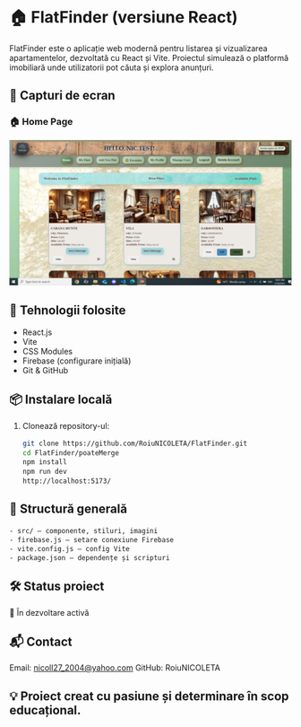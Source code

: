 # 🏠 FlatFinder (versiune React)

FlatFinder este o aplicație web modernă pentru listarea și vizualizarea apartamentelor, dezvoltată cu React și Vite. 
Proiectul simulează o platformă imobiliară unde utilizatorii pot căuta și explora anunțuri.


## 📸 Capturi de ecran

### 🏠 Home Page
![🏠 Home Page](https://github.com/RoiuNICOLETA/flatFinder/blob/main/FlatFinder/poateMerge/flatFinderFinal/public/home%20page.png?raw=true)



## 🚀 Tehnologii folosite

- React.js
- Vite
- CSS Modules
- Firebase (configurare inițială)
- Git & GitHub

## 📦 Instalare locală

1. Clonează repository-ul:
   ```bash
   git clone https://github.com/RoiuNICOLETA/FlatFinder.git
   cd FlatFinder/poateMerge
   npm install
   npm run dev
   http://localhost:5173/

## 📁 Structură generală
    - src/ – componente, stiluri, imagini
    - firebase.js – setare conexiune Firebase
    - vite.config.js – config Vite
    - package.json – dependențe și scripturi   

## 🛠️ Status proiect

🔧 În dezvoltare activă

## 📬 Contact

Email: nicoll27_2004@yahoo.com
GitHub: RoiuNICOLETA    

## 💡 Proiect creat cu pasiune și determinare în scop educațional.
